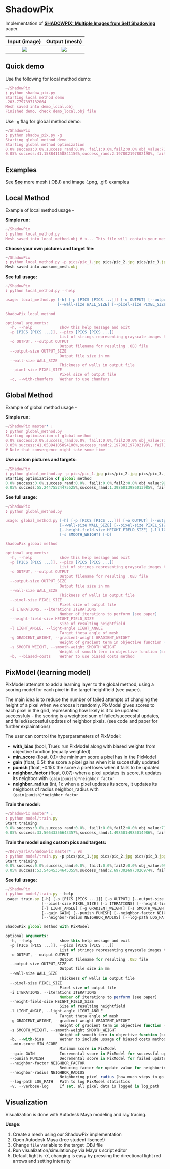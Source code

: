 # ShadowPix

Implementation of **[SHADOWPIX: Multiple Images from Self Shadowing](https://www.cs.tau.ac.il/~amberman/shadowpixPaper.pdf)** paper.

Input (image)            |  Output (mesh)
:-------------------------:|:-------------------------:
![](orig.gif)  |  ![](model.gif)


## Quick demo

Use the following for local method demo:

```js
~/ShadowPix
❯ python shadow_pix.py       
Starting local method demo
-203.7797397182064
Mesh saved into demo_local.obj
Finished demo, check demo_local.obj file
```

Use `-g` flag for global method demo:
```js
~/ShadowPix 
❯ python shadow_pix.py -g
Starting global method demo
Starting global method optimization
0.0% success:0.0%,success_rand:0.0%, fail1:0.0%,fail2:0.0% obj_value:71206.07482022583
0.05% success:41.158841158841156%,success_rand:2.197802197802198%, fail1:0.0%,fail2:58.74125874125874% obj_value:65007.94331045782
```

## Examples
See **[See](examples/)** more mesh (.OBJ) and image (.png, .gif) examples 

## Local Method 
Example of local method usage -

**Simple run:**
```js
~/ShadowPix
❯ python local_method.py
Mesh saved into local_method.obj # <--- This file will contain your mesh
```

**Choose your own pictures and target file:**
```js
~/ShadowPix
❯ python local_method.py -p pics/pic_1.jpg pics/pic_2.jpg pics/pic_3.jpg -o awesome_mesh.obj
Mesh saved into awesome_mesh.obj
```

**See full usage:**
```js
~/ShadowPix
❯ python local_method.py --help

usage: local_method.py [-h] [-p [PICS [PICS ...]]] [-o OUTPUT] [--output-size OUTPUT_SIZE]
                       [--wall-size WALL_SIZE] [--pixel-size PIXEL_SIZE] [-c]

ShadowPix local method

optional arguments:
  -h, --help            show this help message and exit
  -p [PICS [PICS ...]], --pics [PICS [PICS ...]]
                        List of strings representing grayscale images to use
  -o OUTPUT, --output OUTPUT
                        Output filename for resulting .OBJ file
  --output-size OUTPUT_SIZE
                        Output file size in mm
  --wall-size WALL_SIZE
                        Thickness of walls in output file
  --pixel-size PIXEL_SIZE
                        Pixel size of output file
  -c, --with-chamfers   Wether to use chamfers

``` 

## Global Method 
Example of global method usage -

**Simple run:**
```js
~/ShadowPix master* ⇣
❯ python global_method.py 
Starting optimization of global method
0.0% success:0.0%,success_rand:0.0%, fail1:0.0%,fail2:0.0% obj_value:71206.07482022583
0.05% success:41.05894105894106%,success_rand:2.197802197802198%, fail1:0.0%,fail2:58.841158841158844% obj_value:65412.1092668208 
# Note that convergence might take some time
```

**Use custom pictures and targets:**
```js
~/ShadowPix
❯ python global_method.py -p pics/pic_1.jpg pics/pic_2.jpg pics/pic_3.jpg pics/pic_4.jpg -o amazing_mesh.obj
Starting optimization of global method
0.0% success:0.0%,success_rand:0.0%, fail1:0.0%,fail2:0.0% obj_value:99696.17530237656
0.05% success:55.24475524475525%,success_rand:1.3986013986013985%, fail1:0.0%,fail2:44.655344655344656% obj_value:90098.86939958937
```

**See full usage:**
```js
~/ShadowPix
❯ python global_method.py

usage: global_method.py [-h] [-p [PICS [PICS ...]]] [-o OUTPUT] [--output-size OUTPUT_SIZE]
                        [--wall-size WALL_SIZE] [--pixel-size PIXEL_SIZE] [-i ITERATIONS]
                        [--height-field-size HEIGHT_FIELD_SIZE] [-l LIGHT_ANGLE] [-g GRADIENT_WEIGHT]
                        [-s SMOOTH_WEIGHT] [-b]

ShadowPix global method

optional arguments:
  -h, --help            show this help message and exit
  -p [PICS [PICS ...]], --pics [PICS [PICS ...]]
                        List of strings representing grayscale images to use
  -o OUTPUT, --output OUTPUT
                        Output filename for resulting .OBJ file
  --output-size OUTPUT_SIZE
                        Output file size in mm
  --wall-size WALL_SIZE
                        Thickness of walls in output file
  --pixel-size PIXEL_SIZE
                        Pixel size of output file
  -i ITERATIONS, --iterations ITERATIONS
                        Number of iterations to perform (see paper)
  --height-field-size HEIGHT_FIELD_SIZE
                        Size of resulting heightfield
  -l LIGHT_ANGLE, --light-angle LIGHT_ANGLE
                        Target theta angle of mesh
  -g GRADIENT_WEIGHT, --gradient-weight GRADIENT_WEIGHT
                        Weight of gradient term in objective function (see paper)
  -s SMOOTH_WEIGHT, --smooth-weight SMOOTH_WEIGHT
                        Weight of smooth term in objective function (see paper)
  -b, --biased-costs    Wether to use biased costs method
``` 

## PixModel (learning model) 

PixModel attempts to add a learning layer to the global method, using a scoring model for each pixel in the target heightfield (see paper). 

The main idea is to reduce the number of failed attempts of changing the height of a pixel when we choose it randomly. PixModel gives scores to each pixel in the grid, representing how likely is it to be updated successfuly - the scoring is a weighted sum of failed/succcesful updates, and failed/succesful updates of neighbor pixels. (see code and paper for further explainations)

The user can control the hyperparameters of PixModel:
- **with_bias** (bool, True): run PixModel along with biased weights from objective function (equally weighted)
- **min_score** (float, 0.1): the minimum score a pixel has in the PixModel
- **gain** (float, 0.5): the score a pixel gains when it is succesfully updated
- **punish** (float, -0.15): the score a pixel loses when it fails to be updated
- **neighbor_factor** (float, 0.07): when a pixel updates its score, it updates its neighbor with `(gain|punish)*neighbor_factor` 
- **neighbor_radius** (int, 1): when a pixel updates its score, it updates its neighbors of radius neighbor_radius with `(gain|punish)*neighbor_factor` 

**Train the model:**
```js
~/ShadowPix master* ⇣
❯ python model/train.py
Start training
0.0% success:0.0%,success_rand:0.0%, fail1:0.0%,fail2:0.0% obj_value:71206.07482022583
0.05% success:33.56643356643357%,success_rand:1.4985014985014986%, fail1:0.0%,fail2:66.33366633366633% obj_value:66327.78198100696
```

**Train the model using custom pics and targets:**
```js
~/Dev/yariv/ShadowPix master* ⇣ 9s
❯ python model/train.py -p pics/pic_1.jpg pics/pic_2.jpg pics/pic_3.jpg pics/pic_4.jpg -o amazing_mesh.obj 
Start training
0.0% success:0.0%,success_rand:0.0%, fail1:0.0%,fail2:0.0% obj_value:99696.17530237656
0.05% success:53.54645354645355%,success_rand:2.6973026973026974%, fail1:0.0%,fail2:46.353646353646354% obj_value:90854.34548646204
```
**See full usage:**
```js
~/ShadowPix
❯ python model/train.py --help                                                                            
usage: train.py [-h] [-p [PICS [PICS ...]]] [-o OUTPUT] [--output-size OUTPUT_SIZE] [--wall-size WALL_SIZE]
                [--pixel-size PIXEL_SIZE] [-i ITERATIONS] [--height-field-size HEIGHT_FIELD_SIZE]
                [-l LIGHT_ANGLE] [-g GRADIENT_WEIGHT] [-s SMOOTH_WEIGHT] [-b] [--min-score MIN_SCORE]
                [--gain GAIN] [--punish PUNISH] [--neighbor-factor NEIGHBOR_FACTOR]
                [--neighbor-radius NEIGHBOR_RADIUS] [--log-path LOG_PATH] [-v]

ShadowPix global method with PixModel

optional arguments:
  -h, --help            show this help message and exit
  -p [PICS [PICS ...]], --pics [PICS [PICS ...]]
                        List of strings representing grayscale images to use
  -o OUTPUT, --output OUTPUT
                        Output filename for resulting .OBJ file
  --output-size OUTPUT_SIZE
                        Output file size in mm
  --wall-size WALL_SIZE
                        Thickness of walls in output file
  --pixel-size PIXEL_SIZE
                        Pixel size of output file
  -i ITERATIONS, --iterations ITERATIONS
                        Number of iterations to perform (see paper)
  --height-field-size HEIGHT_FIELD_SIZE
                        Size of resulting heightfield
  -l LIGHT_ANGLE, --light-angle LIGHT_ANGLE
                        Target theta angle of mesh
  -g GRADIENT_WEIGHT, --gradient-weight GRADIENT_WEIGHT
                        Weight of gradient term in objective function (see paper)
  -s SMOOTH_WEIGHT, --smooth-weight SMOOTH_WEIGHT
                        Weight of smooth term in objective function (see paper)
  -b, --with-bias       Wether to include ussage of biased costs method
  --min-score MIN_SCORE
                        Minimum score in PixModel
  --gain GAIN           Incremental score in PixModel for successful updates
  --punish PUNISH       Decremental score in PixModel for failed updates
  --neighbor-factor NEIGHBOR_FACTOR
                        Reducing factor for update value for neighboring pixels
  --neighbor-radius NEIGHBOR_RADIUS
                        Neighboring pixel radius (how much steps to go further)
  --log-path LOG_PATH   Path to log PixModel statistics
  -v, --verbose-log     If set, all pixel data is logged in log_path
```

## Visualization
Visualization is done with Autodesk Maya modeling and ray tracing.

**Usage:** 
1. Create a mesh using our ShadowPix implementation
2. Open Autodesk Maya (free student lisence!)
3. Change `file` variable to the target .OBJ file
4. Run visualization/simulation.py via Maya's script editor
5. Default light is `+X`, changing is easy by pressing the directional light red arrows and setting intensity
